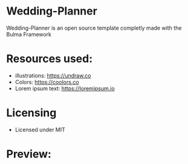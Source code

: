 # Wedding-Planner
Wedding-Planner is an open source template completly made with the Bulma Framework

# Resources used:
- illustrations: https://undraw.co
- Colors: https://coolors.co
- Lorem ipsum text: https://loremipsum.io

# Licensing
- Licensed under MIT

# Preview:

